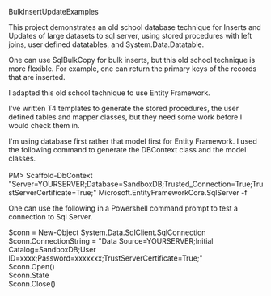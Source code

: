 BulkInsertUpdateExamples

This project demonstrates an old school database technique for Inserts and Updates of large datasets to sql server, using stored procedures with left joins, user defined datatables, and System.Data.Datatable.

One can use SqlBulkCopy for bulk inserts, but this old school technique is more flexible. For example, one can return the primary keys of the records that are inserted.

I adapted this old school technique to use Entity Framework.

I've written T4 templates to generate the stored procedures, the user defined tables and mapper classes, but they need some work before I would check them in.

I'm using database first rather that model first for Entity Framework.
I used the following command to generate the DBContext class and the model classes.<br><br>
PM>  Scaffold-DbContext "Server=YOURSERVER;Database=SandboxDB;Trusted_Connection=True;TrustServerCertificate=True;"  Microsoft.EntityFrameworkCore.SqlServer -f

One can use the following in a Powershell command prompt to test a connection to Sql Server.

$conn = New-Object System.Data.SqlClient.SqlConnection<br>
$conn.ConnectionString = "Data Source=YOURSERVER;Initial Catalog=SandboxDB;User ID=xxxx;Password=xxxxxxx;TrustServerCertificate=True;"<br>
$conn.Open()<br>
$conn.State<br>
$conn.Close()<br>

